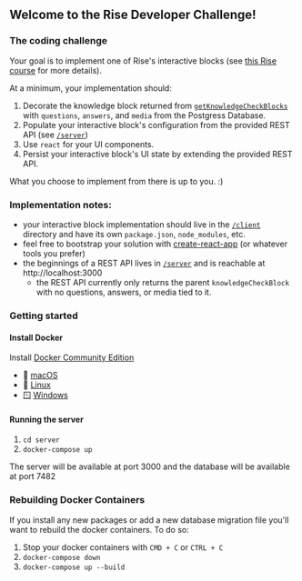 ## Welcome to the Rise Developer Challenge!

### The coding challenge

Your goal is to implement one of Rise's interactive blocks (see [this Rise course](https://rise.articulate.com/share/IUB9zxbEaKjSQ89lw74eevjW1qC7d-54) for more details).

At a minimum, your implementation should:
1. Decorate the knowledge block returned from [`getKnowledgeCheckBlocks`](/server/src/index.js) with `questions`, `answers`, and `media` from the Postgress Database.
1. Populate your interactive block's configuration from the provided REST API (see [`/server`](/server/src/))
1. Use `react` for your UI components.
1. Persist your interactive block's UI state by extending the provided REST API.

What you choose to implement from there is up to you. :)

### Implementation notes:

- your interactive block implementation should live in the [`/client`](/client) directory and have its own `package.json`, `node_modules`, etc.
- feel free to bootstrap your solution with [create-react-app](https://github.com/facebookincubator/create-react-app) (or whatever tools you prefer)
- the beginnings of a REST API lives in [`/server`](/server/src/) and is reachable at http://localhost:3000
  - the REST API currently only returns the parent `knowledgeCheckBlock` with no questions, answers, or media tied to it.

### Getting started

#### Install Docker

Install [Docker Community Edition](https://hub.docker.com/search?q=&type=edition&offering=community)

- :apple: [macOS](https://hub.docker.com/editions/community/docker-ce-desktop-mac)
- :penguin: [Linux](https://hub.docker.com/search/?type=edition&offering=community&operating_system=linux)
- 🪟 [Windows](https://hub.docker.com/editions/community/docker-ce-desktop-windows)

#### Running the server

1. `cd server`
1. `docker-compose up`

The server will be available at port 3000 and the database will be available at port 7482

### Rebuilding Docker Containers

If you install any new packages or add a new database migration file you'll want to rebuild the docker containers. To do so:

1. Stop your docker containers with `CMD + C` or `CTRL + C`
1. `docker-compose down`
1. `docker-compose up --build`
